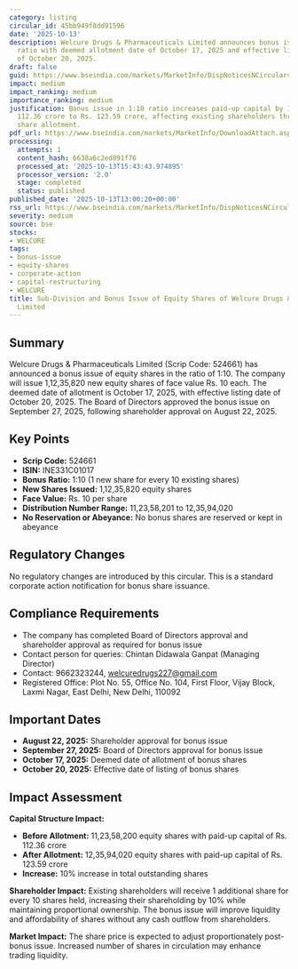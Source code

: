 ```yaml
---
category: listing
circular_id: 45bb949f8dd91596
date: '2025-10-13'
description: Welcure Drugs & Pharmaceuticals Limited announces bonus issue of 1:10
  ratio with deemed allotment date of October 17, 2025 and effective listing date
  of October 20, 2025.
draft: false
guid: https://www.bseindia.com/markets/MarketInfo/DispNoticesNCirculars.aspx?Noticeid={3C3DA1FB-1ED9-4B0A-88D6-CCB68823849F}&noticeno=20251013-18&dt=10/13/2025&icount=18&totcount=62&flag=0
impact: medium
impact_ranking: medium
importance_ranking: medium
justification: Bonus issue in 1:10 ratio increases paid-up capital by 10% from Rs.
  112.36 crore to Rs. 123.59 crore, affecting existing shareholders through additional
  share allotment.
pdf_url: https://www.bseindia.com/markets/MarketInfo/DownloadAttach.aspx?id=20251013-18&attachedId=7a47165d-fb87-4430-8662-48b2b007a3bf
processing:
  attempts: 1
  content_hash: 6638a6c2ed891f76
  processed_at: '2025-10-13T15:43:43.974895'
  processor_version: '2.0'
  stage: completed
  status: published
published_date: '2025-10-13T13:00:20+00:00'
rss_url: https://www.bseindia.com/markets/MarketInfo/DispNoticesNCirculars.aspx?Noticeid={3C3DA1FB-1ED9-4B0A-88D6-CCB68823849F}&noticeno=20251013-18&dt=10/13/2025&icount=18&totcount=62&flag=0
severity: medium
source: bse
stocks:
- WELCURE
tags:
- bonus-issue
- equity-shares
- corporate-action
- capital-restructuring
- WELCURE
title: Sub-Division and Bonus Issue of Equity Shares of Welcure Drugs & Pharmaceuticals
  Limited
---
```


## Summary

Welcure Drugs & Pharmaceuticals Limited (Scrip Code: 524661) has announced a bonus issue of equity shares in the ratio of 1:10. The company will issue 1,12,35,820 new equity shares of face value Rs. 10 each. The deemed date of allotment is October 17, 2025, with effective listing date of October 20, 2025. The Board of Directors approved the bonus issue on September 27, 2025, following shareholder approval on August 22, 2025.

## Key Points

- **Scrip Code:** 524661
- **ISIN:** INE331C01017
- **Bonus Ratio:** 1:10 (1 new share for every 10 existing shares)
- **New Shares Issued:** 1,12,35,820 equity shares
- **Face Value:** Rs. 10 per share
- **Distribution Number Range:** 11,23,58,201 to 12,35,94,020
- **No Reservation or Abeyance:** No bonus shares are reserved or kept in abeyance

## Regulatory Changes

No regulatory changes are introduced by this circular. This is a standard corporate action notification for bonus share issuance.

## Compliance Requirements

- The company has completed Board of Directors approval and shareholder approval as required for bonus issue
- Contact person for queries: Chintan Didawala Ganpat (Managing Director)
- Contact: 9662323244, welcuredrugs227@gmail.com
- Registered Office: Plot No. 55, Office No. 104, First Floor, Vijay Block, Laxmi Nagar, East Delhi, New Delhi, 110092

## Important Dates

- **August 22, 2025:** Shareholder approval for bonus issue
- **September 27, 2025:** Board of Directors approval for bonus issue
- **October 17, 2025:** Deemed date of allotment of bonus shares
- **October 20, 2025:** Effective date of listing of bonus shares

## Impact Assessment

**Capital Structure Impact:**
- **Before Allotment:** 11,23,58,200 equity shares with paid-up capital of Rs. 112.36 crore
- **After Allotment:** 12,35,94,020 equity shares with paid-up capital of Rs. 123.59 crore
- **Increase:** 10% increase in total outstanding shares

**Shareholder Impact:**
Existing shareholders will receive 1 additional share for every 10 shares held, increasing their shareholding by 10% while maintaining proportional ownership. The bonus issue will improve liquidity and affordability of shares without any cash outflow from shareholders.

**Market Impact:**
The share price is expected to adjust proportionately post-bonus issue. Increased number of shares in circulation may enhance trading liquidity.